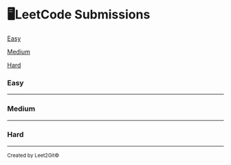 <h1>🖥LeetCode Submissions</h1>

<!-- To Avoid Incorrect Statistic Please DO NOT Modify Below This Line-->
<a href="#EasyList"> Easy</a>

<a href="#MediumList"> Medium</a>

<a href="#HardList"> Hard</a>

<h3 id="EasyList"> Easy </h3>
<hr/>
<ul></ul>

<h3 id="MediumList"> Medium </h3>
<hr/>
<ul></ul>

<h3 id="HardList"> Hard </h3>
<hr/>
<ul></ul>

<sub> Created by Leet2Git© </sub>

